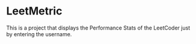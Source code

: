 # LeetMetric
This is a project that displays the Performance Stats of the LeetCoder just by entering the username. 

